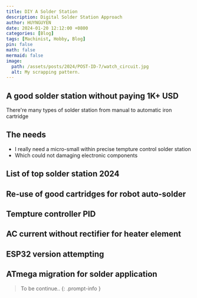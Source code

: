 ```yaml
---
title: DIY A Solder Station 
description: Digital Solder Station Approach
author: HUYNGUYEN	
date: 2024-01-20 12:12:00 +0800
categories: [Blog]
tags: [Machinist, Hobby, Blog]
pin: false
math: false
mermaid: false
image:
  path: /assets/posts/2024/POST-ID-7/watch_circuit.jpg
  alt: My scrapping pattern.
---
```


<!-- POST-ID-7 -->
## A good solder station without paying 1K+ USD
There're many types of solder station from manual to automatic iron cartridge 

## The needs
- I really need a micro-small within precise tempture control solder station
- Which could not damaging electronic components 

## List of top solder station 2024

## Re-use of good cartridges for robot auto-solder

## Tempture controller PID

## AC current without rectifier for heater element

## ESP32 version attempting

## ATmega migration for solder application


> To be continue..
{: .prompt-info }